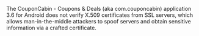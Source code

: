 The CouponCabin - Coupons & Deals (aka com.couponcabin) application 3.6 for Android does not verify X.509 certificates from SSL servers, which allows man-in-the-middle attackers to spoof servers and obtain sensitive information via a crafted certificate.